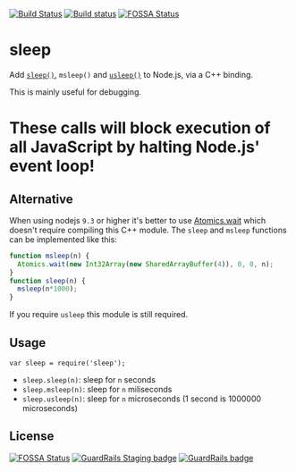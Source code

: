[![Build Status](https://travis-ci.org/erikdubbelboer/node-sleep.png?branch=master)](https://travis-ci.org/erikdubbelboer/node-sleep)
[![Build status](https://ci.appveyor.com/api/projects/status/09kubqqykjaxdrab?svg=true)](https://ci.appveyor.com/project/erikdubbelboer/node-sleep)
[![FOSSA Status](https://app.fossa.io/api/projects/git%2Bgithub.com%2Ferikdubbelboer%2Fnode-sleep.svg?type=shield)](https://app.fossa.io/projects/git%2Bgithub.com%2Ferikdubbelboer%2Fnode-sleep?ref=badge_shield)

sleep
=====

Add [`sleep()`][1], `msleep()` and [`usleep()`][2] to Node.js, via a C++ binding.

This is mainly useful for debugging.

These calls will block execution of all JavaScript by halting Node.js' event loop!
==================================================================================

Alternative
-----------

When using nodejs `9.3` or higher it's better to use [Atomics.wait](https://developer.mozilla.org/en-US/docs/Web/JavaScript/Reference/Global_Objects/Atomics/wait) which doesn't require compiling this C++
module.
The `sleep` and `msleep` functions can be implemented like this:
```js
function msleep(n) {
  Atomics.wait(new Int32Array(new SharedArrayBuffer(4)), 0, 0, n);
}
function sleep(n) {
  msleep(n*1000);
}
```
If you require `usleep` this module is still required.

Usage
-----

    var sleep = require('sleep');

* `sleep.sleep(n)`: sleep for `n` seconds
* `sleep.msleep(n)`: sleep for `n` miliseconds
* `sleep.usleep(n)`: sleep for `n` microseconds (1 second is 1000000 microseconds)


[1]: http://linux.die.net/man/3/sleep
[2]: http://linux.die.net/man/3/usleep


## License
[![FOSSA Status](https://app.fossa.io/api/projects/git%2Bgithub.com%2Ferikdubbelboer%2Fnode-sleep.svg?type=large)](https://app.fossa.io/projects/git%2Bgithub.com%2Ferikdubbelboer%2Fnode-sleep?ref=badge_large) [![GuardRails Staging badge](https://badges.staging.guardrails.io/fictional-tribble/erikdubbelboer--node-sleep.svg)](https://www.staging.guardrails.io) [![GuardRails badge](https://badges.production.guardrails.io/fictional-tribble/erikdubbelboer--node-sleep.svg)](https://www.guardrails.io)
